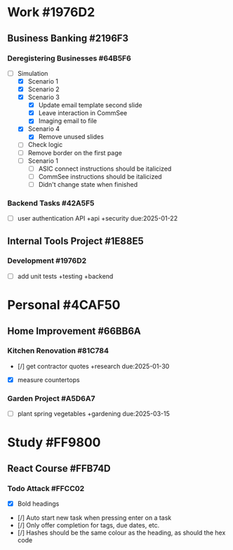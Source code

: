# Work #1976D2
## Business Banking #2196F3
### Deregistering Businesses #64B5F6
- [ ] Simulation   
    - [x] Scenario 1
    - [x] Scenario 2
    - [x] Scenario 3
        - [x] Update email template second slide
        - [x] Leave interaction in CommSee
        - [x] Imaging email to file
    - [x] Scenario 4
        - [x] Remove unused slides
    - [ ] Check logic
    - [ ] Remove border on the first page
    - [ ] Scenario 1
        - [ ] ASIC connect instructions should be italicized
        - [ ] CommSee instructions should be italicized
        - [ ] Didn't change state when finished

### Backend Tasks #42A5F5  
- [ ] user authentication API +api +security due:2025-01-22

## Internal Tools Project #1E88E5
### Development #1976D2
- [ ] add unit tests +testing +backend

# Personal #4CAF50
## Home Improvement #66BB6A
### Kitchen Renovation #81C784
- [/] get contractor quotes +research due:2025-01-30
- [x] measure countertops

### Garden Project #A5D6A7
- [ ] plant spring vegetables +gardening due:2025-03-15

# Study #FF9800
## React Course #FFB74D
### Todo Attack #FFCC02
- [x] Bold headings
- [/] Auto start new task when pressing enter on a task
- [/] Only offer completion for tags, due dates, etc.
- [/] Hashes should be the same colour as the heading, as should the hex code

